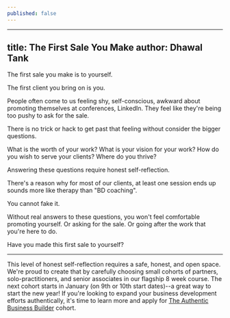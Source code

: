 ```yaml
---
published: false
---
```

---
title: The First Sale You Make
author: Dhawal Tank
---

The first sale you make is to yourself.

The first client you bring on is you.

People often come to us feeling shy, self-conscious, awkward about promoting themselves at conferences, LinkedIn. They feel like they're being too pushy to ask for the sale.

There is no trick or hack to get past that feeling without consider the bigger questions.

What is the worth of your work? What is your vision for your work? How do you wish to serve your clients? Where do you thrive?

Answering these questions require honest self-reflection.

There's a reason why for most of our clients, at least one session ends up sounds more like therapy than "BD coaching".

You cannot fake it.

Without real answers to these questions, you won't feel comfortable promoting yourself. Or asking for the sale. Or going after the work that you're here to do.

Have you made this first sale to yourself?

---

This level of honest self-reflection requires a safe, honest, and open space. We're proud to create that by carefully choosing small cohorts of partners, solo-practitioners, and senior associates in our flagship 8 week course. The next cohort starts in January (on 9th or 10th start dates)--a great way to start the new year! If you're looking to expand your business development efforts authentically, it's time to learn more and apply for [The Authentic Business Builder](https://buildyourbook.org/academy/the-authentic-business-builder/) cohort.